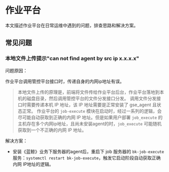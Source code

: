 # 作业平台

本文描述作业平台在日常运维中遇到的问题，排查思路和解决方案。

## 常见问题

### 本地文件上传提示"can not find agent by src ip x.x.x.x"

问题原因：

作业平台调用管控平台接口时，传递自身的内网ip地址有误。

> 本地文件上传的原理是，前端将文件传给作业平台后台，作业平台落地到本机的磁盘目录，然后调用管控平台的文件分发接口分发。 调用文件分发接口时需要传递本机 IP 地址，该 IP 地址需要是正常安装了 gse_agent 且状态正常。 作业平台的 `job-execute` 模块在启动时，经过一系列的逻辑，会尽可能自动获取到正确的内网 IP 地址。但是如果用户部署 `job_execute` 的主机存在多个内网ip地址，且尚未安装agent的时，`job_execute` 可能随机获取到一个不正确的内网 IP 地址。

解决方案：

- 安装《蓝鲸》业务下服务器的agent后，重启下 job 服务器的 `bk-job-execute`服务：`systemctl restart bk-job-execute`，触发它启动阶段自动获取正确内网 IP地址的逻辑。
